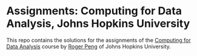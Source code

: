 Assignments: Computing for Data Analysis, Johns Hopkins University
===================================================================

This repo contains the solutions for the assignments of the [Computing for Data Analysis](https://www.coursera.org/course/compdata) course by [Roger Peng](https://www.coursera.org/instructor/~314) of Johns Hopkins University.
